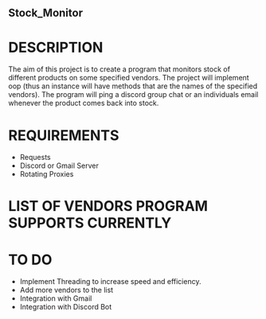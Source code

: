 ## Stock_Monitor

# DESCRIPTION
The aim of this project is to create a program that monitors stock of different products on some specified vendors. The project will implement oop (thus an instance will have methods that are the names of the specified vendors). The program will ping a discord group chat or an individuals email whenever the product comes back into stock. 


# REQUIREMENTS
* Requests
* Discord or Gmail Server
* Rotating Proxies



# LIST OF VENDORS PROGRAM SUPPORTS CURRENTLY



# TO DO
* Implement Threading to increase speed and efficiency.
* Add more vendors to the list 
* Integration with Gmail
* Integration with Discord Bot 
